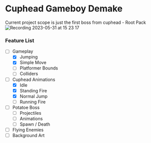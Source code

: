 # Cuphead Gameboy Demake
Current project scope is just the first boss from cuphead - Root Pack
![Recording 2023-05-31 at 15 23 17](https://github.com/deluxturtle/cuphead_gb/assets/4693968/588d3c0b-fe59-46f7-bc98-ab25e9ef2ec5)

### Feature List
- [ ] Gameplay
    - [x] Jumping
    - [x] Simple Move
    - [ ] Platformer Bounds
    - [ ] Colliders
- [ ] Cuphead Animations
    - [x] Idle
    - [x] Standing Fire
    - [x] Normal Jump
    - [ ] Running Fire
- [ ] Potatoe Boss
    - [ ] Projectiles
    - [ ] Animations
    - [ ] Spawn / Death
- [ ] Flying Enemies
- [ ] Background Art
